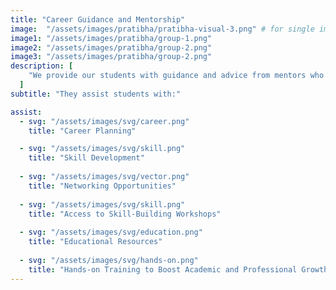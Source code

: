 ```yaml
---
title: "Career Guidance and Mentorship"
image:  "/assets/images/pratibha/pratibha-visual-3.png" # for single image other wise set ""
image1: "/assets/images/pratibha/group-1.png"
image2: "/assets/images/pratibha/group-2.png"
image3: "/assets/images/pratibha/group-2.png"
description: [
    "We provide our students with guidance and advice from mentors who are professionals in their field.",
  ]
subtitle: "They assist students with:"

assist:
  - svg: "/assets/images/svg/career.png"
    title: "Career Planning"

  - svg: "/assets/images/svg/skill.png"
    title: "Skill Development"
  
  - svg: "/assets/images/svg/vector.png"
    title: "Networking Opportunities"
  
  - svg: "/assets/images/svg/skill.png"
    title: "Access to Skill-Building Workshops"
  
  - svg: "/assets/images/svg/education.png"
    title: "Educational Resources"
  
  - svg: "/assets/images/svg/hands-on.png"
    title: "Hands-on Training to Boost Academic and Professional Growth"
---
```

